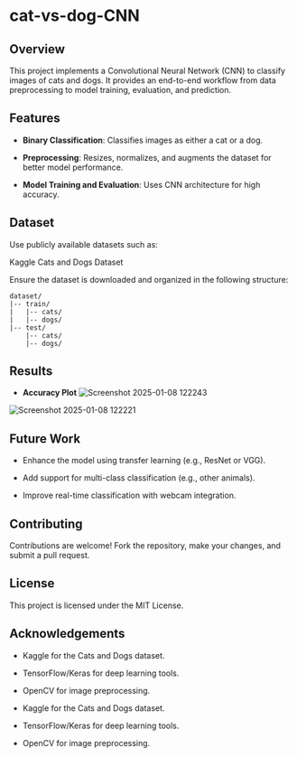 # cat-vs-dog-CNN

## Overview

This project implements a Convolutional Neural Network (CNN) to classify images of cats and dogs. It provides an end-to-end workflow from data preprocessing to model training, evaluation, and prediction.

## Features

* **Binary Classification**: Classifies images as either a cat or a dog.

* **Preprocessing**: Resizes, normalizes, and augments the dataset for better model performance.

* **Model Training and Evaluation**: Uses CNN architecture for high accuracy.

## Dataset

Use publicly available datasets such as:

Kaggle Cats and Dogs Dataset

Ensure the dataset is downloaded and organized in the following structure:
```
dataset/
|-- train/
|   |-- cats/
|   |-- dogs/
|-- test/
    |-- cats/
    |-- dogs/
```
## Results
* **Accuracy Plot**
![Screenshot 2025-01-08 122243](https://github.com/user-attachments/assets/ea0e9f24-e0aa-40aa-a1cb-3933c185e676)


![Screenshot 2025-01-08 122221](https://github.com/user-attachments/assets/cfc73fe1-9bfe-41e5-99f0-2f783ab505a4)




## Future Work

* Enhance the model using transfer learning (e.g., ResNet or VGG).

* Add support for multi-class classification (e.g., other animals).

* Improve real-time classification with webcam integration.

## Contributing

Contributions are welcome! Fork the repository, make your changes, and submit a pull request.

## License

This project is licensed under the MIT License.

## Acknowledgements

* Kaggle for the Cats and Dogs dataset.

* TensorFlow/Keras for deep learning tools.

* OpenCV for image preprocessing.

* Kaggle for the Cats and Dogs dataset.

* TensorFlow/Keras for deep learning tools.

* OpenCV for image preprocessing.
